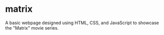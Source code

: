 # matrix
A basic webpage  designed using HTML, CSS, and JavaScript to showcase the "Matrix" movie series.
